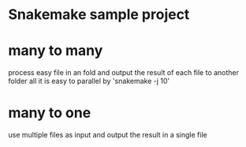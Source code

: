 
# Snakemake sample project

# many to many

process easy file in an fold and output the result of each file to another folder
all it is easy to parallel by 'snakemake -j 10' 

# many to one

use multiple files as input and output the result in a single file
